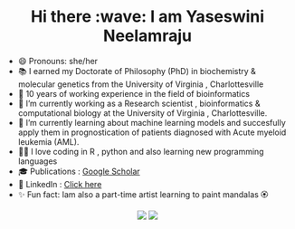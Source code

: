 <h1 align="center">Hi there :wave: I am  Yaseswini Neelamraju </h1>

- 😄 Pronouns: she/her
- :books: I earned my Doctorate of Philosophy (PhD) in biochemistry & molecular genetics from the University of Virginia , Charlottesville
- :office: 10 years of working experience in the field of bioinformatics 
- 🔭 I’m currently working as a Research scientist , bioinformatics & computational biology at the University of Virginia , Charlottesville. 
- 🌱 I’m currently learning about machine learning models and succesfully apply them in prognostication of patients diagnosed with Acute myeloid leukemia (AML).
- :woman_technologist: I love coding in R , python and also learning new programming languages
- :mortar_board: Publications : [Google Scholar](https://scholar.google.com/citations?user=wzrrprAAAAAJ&hl=en&oi=ao)
- :handshake: LinkedIn : [Click here](www.linkedin.com/in/yaseswini-neelamraju-phd-14b7ba29)
- :sparkles: Fun fact: Iam also a part-time artist learning to paint mandalas :rosette: 

<div align="center">
  <img src="https://github-readme-stats.vercel.app/api?username=Yaseswini&show_icons=true&custom_title=GitHub%20%stats&title_color=000000&text_color=000000&icon_color=000000&bg_color=ffffff&hide_border=true&hide_rank=true&",height="200",alt="GitHub Stats"/>
  <img src="https://github-readme-stats.vercel.app/api/top-langs/?username=Yaseswini&layout=compact&title_color=000000&text_color=000000&icon_color=000000&bg_color=ffffff&hide_border=true",height="200",alt="Top Languages"/>
</div>


<!--
**Yaseswini/Yaseswini** is a ✨ _special_ ✨ repository because its `README.md` (this file) appears on your GitHub profile.

Here are some ideas to get you started:

- 🔭 I’m currently working on ...>
- 🌱 I’m currently learning ...
- 👯 I’m looking to collaborate on ...
- 🤔 I’m looking for help with ...
- 💬 Ask me about ...
- 📫 How to reach me: ...
- 😄 Pronouns: ...
- ⚡ Fun fact: ...

-->
